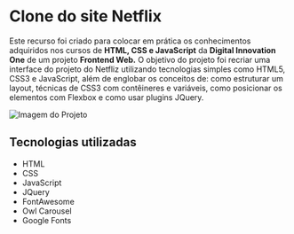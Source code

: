 # Clone do site Netflix

Este recurso foi criado para colocar em prática os conhecimentos adquiridos nos cursos de **HTML, CSS e JavaScript** da **Digital Innovation One** de um projeto **Frontend Web.**
O objetivo do projeto foi recriar uma interface do projeto do Netfliz utilizando tecnologias simples como HTML5, CSS3 e JavaScript, além de englobar os conceitos de: como estruturar um layout, técnicas de CSS3 com contêineres e variáveis, como posicionar os elementos com Flexbox e como usar plugins JQuery.

![Imagem do Projeto](https://user-images.githubusercontent.com/67913073/160657042-c6034188-c23c-416f-8120-01e0011f7a41.png)

## Tecnologias utilizadas

- HTML
- CSS
- JavaScript
- JQuery
- FontAwesome
- Owl Carousel
- Google Fonts



